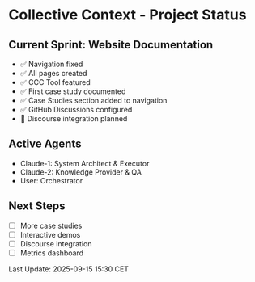 # Collective Context - Project Status

## Current Sprint: Website Documentation
- ✅ Navigation fixed
- ✅ All pages created
- ✅ CCC Tool featured
- ✅ First case study documented
- ✅ Case Studies section added to navigation
- ✅ GitHub Discussions configured
- 📅 Discourse integration planned

## Active Agents
- Claude-1: System Architect & Executor
- Claude-2: Knowledge Provider & QA
- User: Orchestrator

## Next Steps
- [ ] More case studies
- [ ] Interactive demos
- [ ] Discourse integration
- [ ] Metrics dashboard

Last Update: 2025-09-15 15:30 CET
